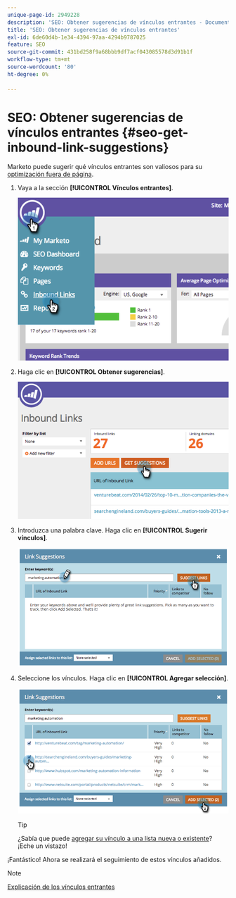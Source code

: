 ```yaml
---
unique-page-id: 2949228
description: 'SEO: Obtener sugerencias de vínculos entrantes - Documentos de Marketo: documentación del producto'
title: 'SEO: Obtener sugerencias de vínculos entrantes'
exl-id: 6de60d4b-1e34-4394-97aa-4294b9787025
feature: SEO
source-git-commit: 431bd258f9a68bbb9df7acf043085578d3d91b1f
workflow-type: tm+mt
source-wordcount: '80'
ht-degree: 0%

---
```


# SEO: Obtener sugerencias de vínculos entrantes {#seo-get-inbound-link-suggestions}

Marketo puede sugerir qué vínculos entrantes son valiosos para su [optimización fuera de página](/help/marketo/product-docs/additional-apps/seo/understanding-seo/understanding-search-engine-optimization.md).

1. Vaya a la sección **[!UICONTROL Vínculos entrantes]**.

   ![](assets/image2014-9-18-13-3a20-3a44.png)

1. Haga clic en **[!UICONTROL Obtener sugerencias]**.

   ![](assets/image2014-9-18-13-3a21-3a8.png)

1. Introduzca una palabra clave. Haga clic en **[!UICONTROL Sugerir vínculos]**.

   ![](assets/image2014-9-18-13-3a21-3a31.png)

1. Seleccione los vínculos. Haga clic en **[!UICONTROL Agregar selección]**.

   ![](assets/image2014-9-18-13-3a21-3a40.png)

   >[!TIP]
   >
   >¿Sabía que puede [agregar su vínculo a una lista nueva o existente](/help/marketo/product-docs/additional-apps/seo/inbound-links/seo-add-remove-an-inbound-link-url-from-a-list.md)? ¡Eche un vistazo!

¡Fantástico! Ahora se realizará el seguimiento de estos vínculos añadidos.

>[!NOTE]
>
>[Explicación de los vínculos entrantes](/help/marketo/product-docs/additional-apps/seo/inbound-links/seo-understanding-inbound-links.md)
